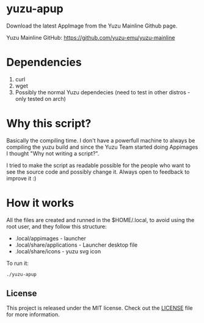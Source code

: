 # yuzu-apup

Download the latest AppImage from the Yuzu Mainline Github page.

Yuzu Mainline GitHub: https://github.com/yuzu-emu/yuzu-mainline

# Dependencies

1. curl
2. wget
3. Possibly the normal Yuzu dependecies (need to test in other distros - only tested on arch)

# Why this script?

Basically the compiling time. I don't have a powerfull machine to always be compiling the yuzu build and since the Yuzu Team started doing Appimages I thought "Why not writing a script?".

I tried to make the script as readable possible for the people who want to see the source code and possibly change it. Always open to feedback to improve it :)

# How it works

All the files are created and runned in the $HOME/.local, to avoid using the root user, and they follow this structure:
  * .local/appimages - launcher
  * .local/share/applications - Launcher desktop file
  * .local/share/icons - yuzu svg icon

To run it:

```bash
./yuzu-apup
```
## License
This project is released under the MIT license.
Check out the [LICENSE](LICENSE) file for more information.
